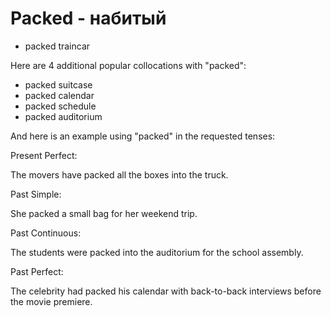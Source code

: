 # Packed - набитый




- packed traincar

Here are 4 additional popular collocations with "packed":

- packed suitcase
- packed calendar
- packed schedule
- packed auditorium

And here is an example using "packed" in the requested tenses:

Present Perfect:

The movers have packed all the boxes into the truck.

Past Simple:

She packed a small bag for her weekend trip.

Past Continuous:

The students were packed into the auditorium for the school assembly.

Past Perfect:

The celebrity had packed his calendar with back-to-back interviews before the movie premiere.